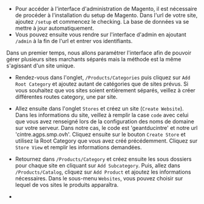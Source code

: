 * Pour accéder à l'interface d'administration de Magento, il est nécessaire de procéder à l'installation du setup de Magento.
  Dans l'url de votre site, ajoutez `/setup` et commencez le checking.
  La base de données va se mettre à jour automatiquement.
* Vous pouvez ensuite vous rendre sur l'interface d'admin en ajoutant `/admin` à la fin de l'url et entrer vos identifiants.

Dans un premier temps, nous allons paramétrer l'interface afin de pouvoir gérer plusieurs sites marchants séparés mais la méthode est la même s'agissant d'un site unique.

* Rendez-vous dans l'onglet, `/Products/Categories` puis cliquez sur `Add Root Category` et ajoutez autant de catégories que de sites prévus.
Si vous souhaitez que vos sites soient entièrement séparés, veillez à créer différentes routes category, une par site.

* Allez ensuite dans l'onglet `Stores` et créez un site (`Create Website`). Dans les informations du site, veillez à remplir la case `code` avec celui que vous avez renseigné lors de la configuration des noms de domaine sur votre serveur. Dans notre cas, le code est 'geantducintre' et notre url 'cintre.agps.smp.ovh'.
Cliquez ensuite sur le bouton `Create Store` et utilisez la Root Category que vous avez créé précédemment.
Cliquez sur `Store View` et remplir les informations demandées.

* Retournez dans `/Products/Category` et créez ensuite les sous dossiers pour chaque site en cliquant sur `Add Subcategory`. 
Puis, allez dans `/Products/Catalog`, cliquez sur `Add Product` et ajoutez les informations nécessaires. Dans le sous-menu `Websites`, vous pouvez choisir sur lequel de vos sites le produits apparaîtra.

*

 
